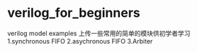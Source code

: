 # verilog_for_beginners
verilog model examples
上传一些常用的简单的模块供初学者学习
1.synchronous FIFO
2.asychronous FIFO
3.Arbiter
